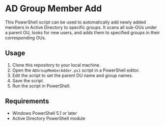 # AD Group Member Add

This PowerShell script can be used to automatically add newly added members in Active Directory to specific groups. It scans all sub-OUs under a parent OU, looks for new users, and adds them to specified groups in their corresponding OUs.

## Usage

1. Clone this repository to your local machine.
2. Open the `ADGroupMemberAdder.ps1` script in a PowerShell editor.
3. Edit the script to set the parent OU name and group names.
4. Save the script.
5. Run the script in PowerShell.

## Requirements

- Windows PowerShell 5.1 or later
- Active Directory PowerShell module

